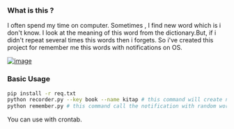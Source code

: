 ### What is this ?

I often spend my time on computer. Sometimes , I find new word which is i don't know. I look at the meaning of this word
from the dictionary.But, if i didn't repeat several times this words then i forgets. So i've created this project for remember me this words 
with notifications on OS.

[![image](https://i.hizliresim.com/Z54vvz.png)](https://hizliresim.com/Z54vvz)

### Basic Usage

```bash
pip install -r req.txt
python recorder.py --key book --name kitap # this command will create notification which is you wants to remember
python remember.py # this command call the notification with random words which is created before by you
```

You can use with crontab.
